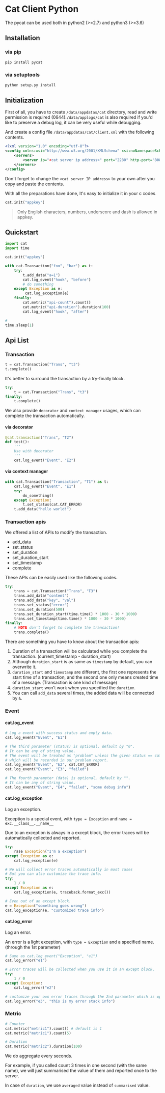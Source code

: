 # Cat Client Python

The pycat can be used both in python2 (>=2.7) and python3 (>=3.6)

## Installation

### via pip

```bash
pip install pycat
```

### via setuptools

```bash
python setup.py install
```

## Initialization

First of all, you have to create `/data/appdatas/cat` directory, read and write permission is required (0644).`/data/applogs/cat` is also required if you'd like to preserve a debug log, it can be very useful while debugging.

And create a config file `/data/appdatas/cat/client.xml` with the following contents.

```xml
<?xml version="1.0" encoding="utf-8"?>
<config xmlns:xsi="http://www.w3.org/2001/XMLSchema" xsi:noNamespaceSchemaLocation="config.xsd">
    <servers>
        <server ip="<cat server ip address>" port="2280" http-port="8080" />
    </servers>
</config>
```

Don't forget to change the `<cat server IP address>` to your own after you copy and paste the contents.

With all the preparations have done, It's easy to initialize it in your c codes.

```python
cat.init("appkey")
```

> Only English characters, numbers, underscore and dash is allowed in appkey.

## Quickstart

```python
import cat
import time

cat.init("appkey")

with cat.Transaction("foo", "bar") as t:
    try:
        t.add_data("a=1")
        cat.log_event("hook", "before")
        # do something
    except Exception as e:
    	 cat.log_exception(e)
    finally:
        cat.metric("api-count").count()
        cat.metric("api-duration").duration(100)
        cat.log_event("hook", "after")

#
time.sleep(1)
```

## Api List

### Transaction

```python
t = cat.Transaction("Trans", "t3")
t.complete()
```

It's better to surround the transaction by a try-finally block.

```python
try:
	t = cat.Transaction("Trans", "t3")
finally:
	t.complete()
```

We also provide `decorator` and `context manager` usages, which can complete the transaction automatically.

#### via decorator

```python
@cat.transaction("Trans", "T2")
def test():
    '''
    Use with decorator
    '''
    cat.log_event("Event", "E2")
```

#### via context manager

```python
with cat.Transaction("Transaction", "T1") as t:
    cat.log_event("Event", "E1")
    try:
        do_something()
    except Exception:
        t.set_status(cat.CAT_ERROR)
    t.add_data("hello world!")
```

### Transaction apis

We offered a list of APIs to modify the transaction.

* add\_data
* set\_status
* set\_duration
* set\_duration\_start
* set\_timestamp
* complete

These APIs can be easily used like the following codes.

```python
try:
    trans = cat.Transaction("Trans", "T3")
    trans.add_data("content")
    trans.add_data("key", "val")
    trans.set_status("error")
    trans.set_duration(500)
    trans.set_duration_start(time.time() * 1000 - 30 * 1000)
    trans.set_timestamp(time.time() * 1000 - 30 * 1000)
finally:
    # NOTE don't forget to complete the transaction!
    trans.complete()
```

There are something you have to know about the transaction apis:

1. Duration of a transaction will be calculated while you complete the transaction. (current\_timestamp - duration\_start)
1. Although `duration_start` is as same as `timestamp` by default, you can overwrite it.
2. `duration_start` and `timestamp` are different, the first one represents the start time of a transaction, and the second one only means created time of a message. (Transaction is one kind of message)
1. `duration_start` won't work when you specified the `duration`.
2. You can call `add_data` several times, the added data will be connected by `&`.

### Event

#### cat.log_event

```python
# Log a event with success status and empty data.
cat.log_event("Event", "E1")

# The third parameter (status) is optional, default by "0".
# It can be any of string value.
# The event will be treated as "problem" unless the given status == cat.CAT_CUSSESS ("0")
# which will be recorded in our problem report.
cat.log_event("Event", "E2", cat.CAT_ERROR)
cat.log_event("Event", "E3", "failed")

# The fourth parameter (data) is optional, default by "".
# It can be any of string value.
cat.log_event("Event", "E4", "failed", "some debug info")
```

#### cat.log_exception

Log an exception.

Exception is a special event, with `type = Exception` and `name = exc.__class__.__name__`

Due to an exception is always in a except block, the error traces will be automatically collected and reported.

```python
try:
    rase Exception("I'm a exception")
except Exception as e:
    cat.log_exception(e)

# We will collect error traces automatically in most cases
# But you can also customize the trace info.
try:
    1 / 0
except Exception as e:
    cat.log_exception(e, traceback.format_exc())

# Even out of an except block.
e = Exception("something goes wrong")
cat.log_exception(e, "customized trace info")
```

#### cat.log_error

Log an error.

An error is a light exception, with `type = Exception` and a specified name. (through the 1st parameter)

```python
# Same as cat.log_event("Exception", "e1")
cat.log_error("e1")

# Error traces will be collected when you use it in an except block.
try:
    1 / 0
except Exception:
    cat.log_error("e2")

# customize your own error traces through the 2nd parameter which is optional.
cat.log_error("e3", "this is my error stack info")
```

### Metric

```python
# Counter
cat.metric("metric1").count() # default is 1
cat.metric("metric1").count(5)

# Duration
cat.metric("metric2").duration(100)
```

We do aggregate every seconds.

For example, if you called count 3 times in one second (with the same name), we will just summarised the value of them and reported once to the server.

In case of `duration`, we use `averaged` value instead of `summarised` value.
